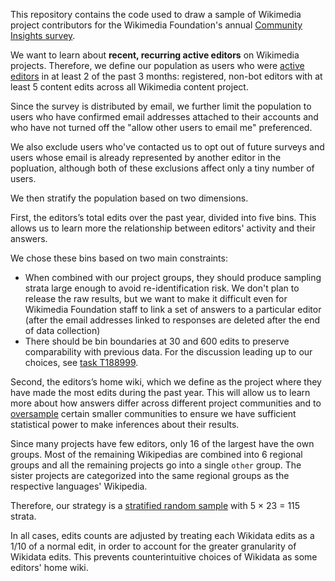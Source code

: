 This repository contains the code used to draw a sample of Wikimedia project contributors for the Wikimedia Foundation's annual [Community Insights survey](https://meta.wikimedia.org/wiki/Community_Insights).

We want to learn about **recent, recurring active editors** on Wikimedia projects. Therefore, we define our population as users who were [active editors](https://meta.wikimedia.org/wiki/Research:Active_editor) in at least 2 of the past 3 months: registered, non-bot editors with at least 5 content edits across all Wikimedia content project.

Since the survey is distributed by email, we further limit the population to users who have confirmed email addresses attached to their accounts and who have not turned off the "allow other users to email me" preferenced.

We also exclude users who've contacted us to opt out of future surveys and users whose email is already represented by another editor in the popluation, although both of these exclusions affect only a tiny number of users.

We then stratify the population based on two dimensions.

First, the editors’s total edits over the past year, divided into five bins. This allows us to learn more the relationship between editors' activity and their answers.

We chose these bins based on two main constraints:
* When combined with our project groups, they should produce sampling strata large enough to avoid re-identification risk. We don't plan to release the raw results, but we want to make it difficult even for Wikimedia Foundation staff to link a set of answers to a particular editor (after the email addresses linked to responses are deleted after the end of data collection)
* There should be bin boundaries at 30 and 600 edits to preserve comparability with previous data.
For the discussion leading up to our choices, see [task T188999](https://phabricator.wikimedia.org/T188999).

Second, the editors’s home wiki, which we define as the project where they have made the most edits during the past year. This will allow us to learn more about how answers differ across different project communities and to [oversample](https://en.wikipedia.org/wiki/Oversampling_and_undersampling_in_data_analysis) certain smaller communities to ensure we have sufficient statistical power to make inferences about their results.

Since many projects have few editors, only 16 of the largest have the own groups. Most of the remaining Wikipedias are combined into 6 regional groups and all the remaining projects go into a single `other` group. The sister projects are categorized into the same regional groups as the respective languages' Wikipedia.

Therefore, our strategy is a [stratified random sample](https://en.wikipedia.org/wiki/Stratified_sampling) with 5 × 23 = 115 strata.

In all cases, edits counts are adjusted by treating each Wikidata edits as a 1/10 of a normal edit, in order to account for the greater granularity of Wikidata edits. This prevents counterintuitive choices of Wikidata as some editors' home wiki.
